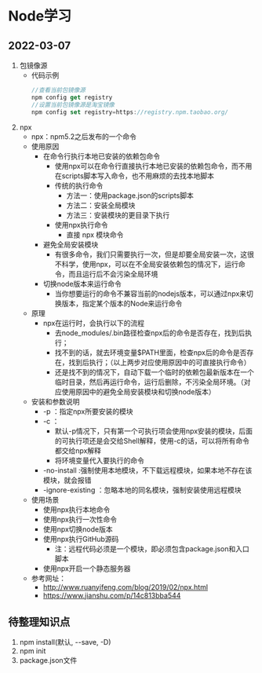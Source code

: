 # Node学习
## 2022-03-07
1. 包镜像源
    * 代码示例
        ```javascript
        //查看当前包镜像源
        npm config get registry
        //设置当前包镜像源是淘宝镜像
        npm config set registry=https://registry.npm.taobao.org/
        ```  
2. npx
    * npx：npm5.2之后发布的一个命令
    * 使用原因
        * 在命令行执行本地已安装的依赖包命令
            * 使用npx可以在命令行直接执行本地已安装的依赖包命令，而不用在scripts脚本写入命令，也不用麻烦的去找本地脚本
            * 传统的执行命令
                * 方法一：使用package.json的scripts脚本
                * 方法二：安装全局模块
                * 方法三：安装模块的更目录下执行
            * 使用npx执行命令
                * 直接 npx 模块命令
        * 避免全局安装模块
            * 有很多命令，我们只需要执行一次，但是却要全局安装一次，这很不科学，使用npx，可以在不全局安装依赖包的情况下，运行命令，而且运行后不会污染全局环境
        * 切换node版本来运行命令
            * 当你想要运行的命令不兼容当前的nodejs版本，可以通过npx来切换版本，指定某个版本的Node来运行命令
    * 原理
        * npx在运行时，会执行以下的流程
            * 去node_modules/.bin路径检查npx后的命令是否存在，找到后执行；
            * 找不到的话，就去环境变量$PATH里面，检查npx后的命令是否存在，找到后执行；（以上两步对应使用原因中的可直接执行命令）
            * 还是找不到的情况下，自动下载一个临时的依赖包最新版本在一个临时目录，然后再运行命令，运行后删除，不污染全局环境。（对应使用原因中的避免全局安装模块和切换node版本）
    * 安装和参数说明
        * -p ：指定npx所要安装的模块
        * -c ：
            * 默认-p情况下，只有第一个可执行项会使用npx安装的模块，后面的可执行项还是会交给Shell解释，使用-c的话，可以将所有命令都交给npx解释
            * 将环境变量代入要执行的命令
        * -no-install :强制使用本地模块，不下载远程模块，如果本地不存在该模块，就会报错
        * -ignore-existing ：忽略本地的同名模块，强制安装使用远程模块
    * 使用场景
        * 使用npx执行本地命令
        * 使用npx执行一次性命令
        * 使用npx切换node版本
        * 使用npx执行GitHub源码
            * 注：远程代码必须是一个模块，即必须包含package.json和入口脚本
        * 使用npx开启一个静态服务器
    * 参考网址：
        * http://www.ruanyifeng.com/blog/2019/02/npx.html
        * https://www.jianshu.com/p/14c813bba544


## 待整理知识点
1. npm install(默认, --save, -D)
2. npm init
3. package.json文件
